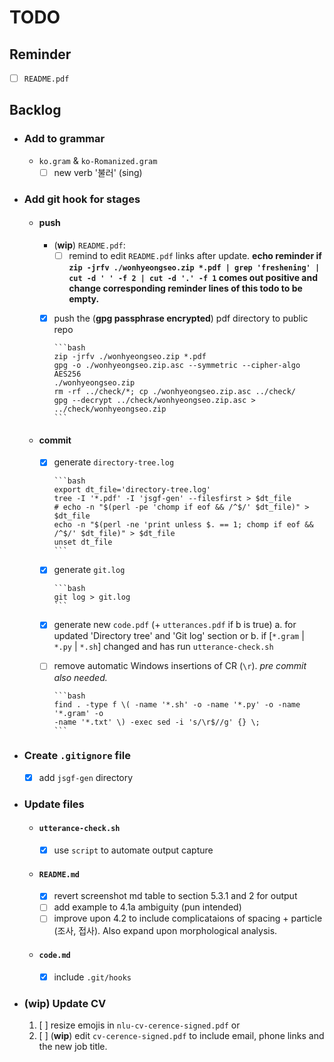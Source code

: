 # TODO

## Reminder

- [ ] `README.pdf`

## Backlog

- ### Add to grammar

  - `ko.gram` & `ko-Romanized.gram`
    - [ ] new verb '불러' (sing)

- ### Add git hook for stages

  - #### push

      - (**wip**) `README.pdf`:
        - [ ] remind to edit `README.pdf` links after update.
          **echo reminder if `zip -jrfv ./wonhyeongseo.zip *.pdf | grep
          'freshening' | cut -d ' ' -f 2 | cut -d '.' -f 1` comes out
          positive and change corresponding reminder lines of this todo to
          be empty.**
      - [x] push the (**gpg passphrase encrypted**) pdf directory to public
          repo

            ```bash
            zip -jrfv ./wonhyeongseo.zip *.pdf
            gpg -o ./wonhyeongseo.zip.asc --symmetric --cipher-algo AES256
            ./wonhyeongseo.zip
            rm -rf ../check/*; cp ./wonhyeongseo.zip.asc ../check/
            gpg --decrypt ../check/wonhyeongseo.zip.asc > ../check/wonhyeongseo.zip
            ```

  - #### commit

      - [x] generate `directory-tree.log`

            ```bash
            export dt_file='directory-tree.log'
            tree -I '*.pdf' -I 'jsgf-gen' --filesfirst > $dt_file
            # echo -n "$(perl -pe 'chomp if eof && /^$/' $dt_file)" > $dt_file
            echo -n "$(perl -ne 'print unless $. == 1; chomp if eof && /^$/' $dt_file)" > $dt_file
            unset dt_file
            ```

      - [x] generate `git.log`

            ```bash
            git log > git.log
            ```

      - [x] generate new `code.pdf` (+ `utterances.pdf` if b is true)
            a. for updated 'Directory tree' and 'Git log' section or
            b. if [`*.gram` | `*.py` | `*.sh`] changed and has run
               `utterance-check.sh`

      - [ ] remove automatic Windows insertions of CR (`\r`). _pre commit also
            needed._

            ```bash
            find . -type f \( -name '*.sh' -o -name '*.py' -o -name '*.gram' -o
            -name '*.txt' \) -exec sed -i 's/\r$//g' {} \;
            ```

- ### Create `.gitignore` file

  - [x] add `jsgf-gen` directory

- ### Update files

  - #### `utterance-check.sh`

      - [x] use `script` to automate output capture

  - #### `README.md`

      - [x] revert screenshot md table to section 5.3.1 and 2 for output
      - [ ] add example to 4.1a ambiguity (pun intended)
      - [ ] improve upon 4.2 to include complicataions of spacing + particle
            (조사, 접사). Also expand upon morphological analysis.

  - #### `code.md`

      - [x] include `.git/hooks`

- ### (**wip**) Update CV

  1. [ ] resize emojis in `nlu-cv-cerence-signed.pdf` or
  2. [ ] (**wip**) edit `cv-cerence-signed.pdf` to include email, phone links
         and the new job title.
